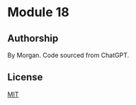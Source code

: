 # Module 18

## Authorship

By Morgan. Code sourced from ChatGPT.

## License

[MIT](https://choosealicense.com/licenses/mit/)
